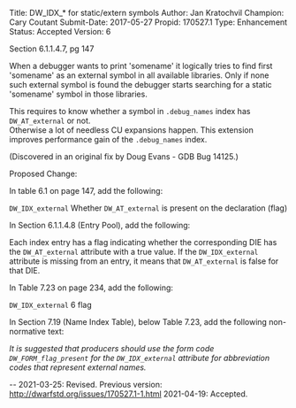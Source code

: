 Title:       DW_IDX_* for static/extern symbols
Author:      Jan Kratochvil
Champion:    Cary Coutant
Submit-Date: 2017-05-27
Propid:      170527.1
Type:        Enhancement
Status:      Accepted
Version:     6

Section 6.1.1.4.7, pg 147

When a debugger wants to print 'somename' it logically tries to find first 'somename' as an 
external symbol in all available libraries.  Only if none such external symbol is found the 
debugger starts searching for a static 'somename' symbol in those libraries.

This requires to know whether a symbol in `.debug_names` index has `DW_AT_external` or not.  
Otherwise a lot of needless CU expansions happen.  This extension improves performance 
gain of the `.debug_names` index.

(Discovered in an original fix by Doug Evans - GDB Bug 14125.)

Proposed Change:

In table 6.1 on page 147, add the following:

  `DW_IDX_external`     Whether `DW_AT_external` is present on the
declaration (flag)

In Section 6.1.1.4.8 (Entry Pool), add the following:

Each index entry has a flag indicating whether the corresponding DIE
has the `DW_AT_external` attribute with a true value. If the
`DW_IDX_external` attribute is missing from an entry, it means that
`DW_AT_external` is false for that DIE.

In Table 7.23 on page 234, add the following:

  `DW_IDX_external`    6    flag

In Section 7.19 (Name Index Table), below Table 7.23, add the
following non-normative text:

*It is suggested that producers should use the form code
`DW_FORM_flag_present` for the `DW_IDX_external` attribute for
abbreviation codes that represent external names.*

--
2021-03-25: Revised.  Previous version: http://dwarfstd.org/issues/170527.1-1.html
2021-04-19: Accepted.
